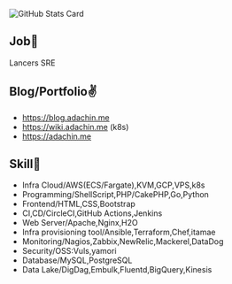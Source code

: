 ![GitHub Stats Card](https://github-readme-stats.vercel.app/api?username=RVIRUS0817&count_private=true&theme=radical)

## Job🏃

Lancers SRE

## Blog/Portfolio✌️
- https://blog.adachin.me
- https://wiki.adachin.me (k8s)
- https://adachin.me

## Skill📖

- Infra Cloud/AWS(ECS/Fargate),KVM,GCP,VPS,k8s
- Programming/ShellScript,PHP/CakePHP,Go,Python
- Frontend/HTML,CSS,Bootstrap
- CI,CD/CircleCI,GitHub Actions,Jenkins
- Web Server/Apache,Nginx,H2O
- Infra provisioning tool/Ansible,Terraform,Chef,itamae
- Monitoring/Nagios,Zabbix,NewRelic,Mackerel,DataDog
- Security/OSS:Vuls,yamori
- Database/MySQL,PostgreSQL
- Data Lake/DigDag,Embulk,Fluentd,BigQuery,Kinesis
